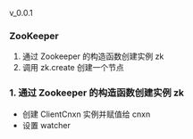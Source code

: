 v_0.0.1
### ZooKeeper
1. 通过 Zookeeper 的构造函数创建实例 zk
2. 调用 zk.create 创建一个节点


### 1. 通过 Zookeeper 的构造函数创建实例 zk
 - 创建 ClientCnxn 实例并赋值给 cnxn
 - 设置 watcher
